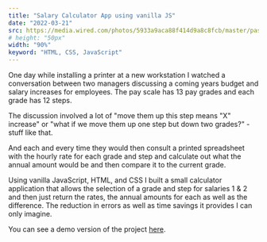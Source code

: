 ```yaml
---
title: "Salary Calculator App using vanilla JS"
date: "2022-03-21"
src: https://media.wired.com/photos/5933a9aca88f414d9a8c8fcb/master/pass/picture-23.png
# height: "50px"
width: "90%"
keyword: "HTML, CSS, JavaScript"
---
```


One day while installing a printer at a new workstation I watched a conversation between two managers discussing a coming years budget and salary increases for employees. The pay scale has 13 pay grades and each grade has 12 steps.

The discussion involved a lot of "move them up this step means "X" increase" or "what if we move them up one step but down two grades?" - stuff like that.

And each and every time they would then consult a printed spreadsheet with the hourly rate for each grade and step and calculate out what the annual amount would be and then compare it to the current grade.

Using vanilla JavaScript, HTML, and CSS I built a small calculator application that allows the selection of a grade and step for salaries 1 & 2 and then just return the rates, the annual amounts for each as well as the difference. The reduction in errors as well as time savings it provides I can only imagine.

You can see a demo version of the project [here](https://wynettedegroot.com/).
